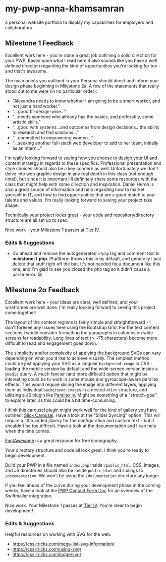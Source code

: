 # my-pwp-anna-khamsamran
a personal website portfolio to display my capabilities for employers and collaborators

## Milestone 1 Feedback
Excellent work here - you're done a great job outlining a solid direction for your PWP. Based upon what I read here it also sounds like you have a well defined direction regarding the kind of opportunities you're looking for too - and that's awesome.

The main points you outlined in your Persona should direct and inform your design phase beginning in Milestone 2a. A few of the statements that really stood out to me were (in no particular order):
- "Alexandra needs to know whether I am going to be a smart worker, and not just a hard worker."
- "...good fit-design-wise..."
- "...needs someone who already has the basics, and preferably, some artistic skills."
- "...good with systems...and outcomes from design decisions...the ability to research and find solutions..."
- "...committed to empowering women..."
- "...seeking another full-stack web developer to add to her team, initially as an intern..."

I'm really looking forward to seeing how you choose to design your UI and content strategy in regards to these specifics. Professional presentation and style choices should also be a key concern as well. Unfortunately we don't delve into web graphic design in any real depth in this class (not enough time!), but since it is important I'll definitely share some resources with the class that might help with some direction and inspiration. Daniel Heron is also a great source of information and help regarding how to market yourself in IT, and how to find opportunities that are a good match to your talents and values. I'm really looking forward to seeing your project take shape.

Technically your project looks great - your code and repository/directory structure are all set up to spec.

Nice work - your Milestone 1 passes at [Tier IV](https://bootcamp-coders.cnm.edu/projects/personal/rubric/).

### Edits &amp; Suggestions
- Go ahead and remove the autogenerated `<?php` tag and comment text in **milestone-1.php**. PhpStorm throws this in by default, and generally I just delete that stuff right off the bat. It's not needed for a document like this one, and I'm glad to see you closed the php tag so it didn't cause a parse error. :smiley:

## Milestone 2&alpha; Feedback
Excellent work here - your ideas are clear, well defined, and your wireframes are well done. I'm really looking forward to seeing this project come together!

The layout of the content regions is fairly simple and straightforward - I don't foresee any issues here using the Bootstrap Grid. For the text content sections I would consider formatting the paragraphs in columns on wide screens for readability. Long lines of text (> ~75 characters) become more difficult to read and engagement goes down.

The simplicity and/or complexity of applying the background SVGs can vary depending on what you'd like to achieve visually. The simplest method could be just applying your SVG as a singular `background-image` in CSS - loading the mobile version by default and the wide-screen version inside a `@media` query. A much fancier (and more difficult) option that might be interesting could be to work in some mouse and gyroscope-aware parallax effects. This would require slicing the image into different layers, applying them as individual `background-image`s in a nested `<div>` structure, and utilizing a JS plugin like [Parallax.js](https://github.com/wagerfield/parallax). Might be something of a "stretch-goal" to explore later, as this could be a bit time-consuming.

I think this carousel plugin might work well for the kind of gallery you have outlined: [Slick Carousel](http://kenwheeler.github.io/slick/). Have a look at the "Slider Syncing" option. This will require a little added jQuery for the configuration and custom text  - but it shouldn't be too difficult. Have a look at the documentation and I can help when the time comes.

[FontAwesome](https://fontawesome.com/) is a great resource for free iconography.

Your directory structure and code all look great. I think you're ready to begin development.

Build your PWP in a file named `index.php` inside `/public_html`. CSS, images, and JS directories should also be inside `public_html` and siblings to `/documentation`. We won't be using the `/documentation` directory any longer.

If you feel ahead of the curve during your development phase in the coming weeks, have a look at the [PWP Contact Form Doc](https://bootcamp-coders.cnm.edu/class-materials/jquery-validated-captcha-form/) for an overview of the Swiftmailer integration.

Nice work. Your Milestone 1 passes at [Tier IV](https://bootcamp-coders.cnm.edu/projects/personal/rubric/). You're clear to begin development!

### Edits &amp; Suggestions
Helpful resources on working with SVG for the web:
- https://css-tricks.com/mega-list-svg-information/
- https://css-tricks.com/using-svg/
- https://css-tricks.com/lodge/svg/
